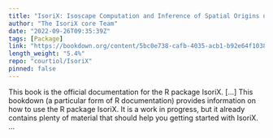 ```yaml
---
title: "IsoriX: Isoscape Computation and Inference of Spatial Origins using R"
author: "The IsoriX core Team"
date: "2022-09-26T09:35:39Z"
tags: [Package]
link: "https://bookdown.org/content/5bc0e738-cafb-4035-acb1-b92e64f10389/"
length_weight: "5.4%"
repo: "courtiol/IsoriX"
pinned: false
---
```


This book is the official documentation for the R package IsoriX. [...] This bookdown (a particular form of R documentation) provides information on how to use the R package IsoriX.
It is a work in progress, but it already contains plenty of material that should help you getting started with IsoriX.  ...
